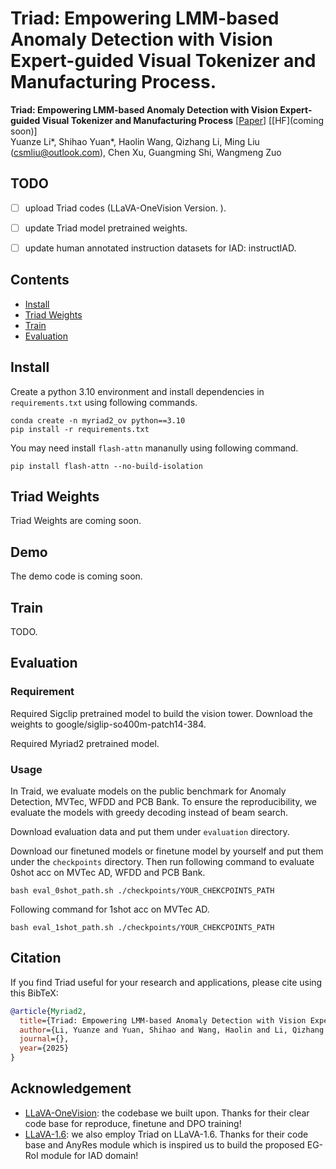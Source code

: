 #  Triad: Empowering LMM-based Anomaly Detection with Vision Expert-guided Visual Tokenizer and Manufacturing Process.

**Triad: Empowering LMM-based Anomaly Detection with Vision Expert-guided Visual Tokenizer and Manufacturing Process** [[Paper]()] [[HF](coming soon)] <br>
Yuanze Li*, Shihao Yuan*, Haolin Wang, Qizhang Li, Ming Liu (csmliu@outlook.com), Chen Xu, Guangming Shi, Wangmeng Zuo



## TODO
- [ ] upload Triad codes (LLaVA-OneVision Version. ).
- [ ] update Triad model pretrained weights.
- [ ] update human annotated instruction datasets for IAD: instructIAD.


## Contents
- [Install](#install)
- [Triad Weights](#Triad-Weights)
- [Train](#train)
- [Evaluation](#evaluation)

## Install
Create a python 3.10 environment and install dependencies in `requirements.txt` using following commands.

```
conda create -n myriad2_ov python==3.10
pip install -r requirements.txt
```

You may need install `flash-attn` mananully using following command.
```
pip install flash-attn --no-build-isolation
```

## Triad Weights
Triad Weights are coming soon. 

## Demo

The demo code is coming soon.

## Train

TODO. 

## Evaluation

### Requirement

Required Sigclip pretrained model to build the vision tower. Download the weights to google/siglip-so400m-patch14-384.

Required Myriad2 pretrained model. 

### Usage

In Traid, we evaluate models on the public benchmark for Anomaly Detection, MVTec, WFDD and PCB Bank. To ensure the reproducibility, we evaluate the models with greedy decoding instead of beam search.

Download evaluation data and put them under `evaluation` directory.

Download our finetuned models or finetune model by yourself and put them under the `checkpoints` directory. Then run following command to evaluate 0shot acc on MVTec AD, WFDD and PCB Bank.

```
bash eval_0shot_path.sh ./checkpoints/YOUR_CHEKCPOINTS_PATH
```

Following command for 1shot acc on MVTec AD.

```
bash eval_1shot_path.sh ./checkpoints/YOUR_CHEKCPOINTS_PATH
```

## Citation

If you find Triad useful for your research and applications, please cite using this BibTeX:
```bibtex
@article{Myriad2,
  title={Triad: Empowering LMM-based Anomaly Detection with Vision Expert-guided Visual Tokenizer and Manufacturing Process},
  author={Li, Yuanze and Yuan, Shihao and Wang, Haolin and Li, Qizhang and Liu, Ming and Xu, Chen and Shi, Guangming and Zuo, Wangmeng},
  journal={},
  year={2025}
}
```

## Acknowledgement

- [LLaVA-OneVision](https://github.com/LLaVA-VL/LLaVA-NeXT): the codebase we built upon. Thanks for their clear code base for reproduce, finetune and DPO training!
- [LLaVA-1.6](https://github.com/haotian-liu/LLaVA): we also employ Triad on LLaVA-1.6. Thanks for their code base and AnyRes module which is inspired us to build the proposed EG-RoI module for IAD domain!
